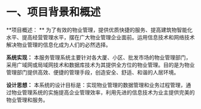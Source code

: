 # 一、项目背景和概述

**项目概述： ** 为了有效的物业管理，提供优质快捷的服务、提高建筑物智能化水平、提高经营管理水平，摆在广大物业管理企业面前。运用信息技术和网络技术解决物业管理的信息化成为人们的必然选择。

**系统实现：**  本服务管理系统主要针对各大厦、小区、批发市场的物业管理部门，采用广域网或局域网技术和数据库技术为其提供全方位的物业管理。目的是为物业管理部门提供高效、便捷的管理手段，创造安全、舒适、和谐的人居环境。

**设计思想：**  本系统的设计目标是：实现物业管理的数据管理和业务过程管理，通过物业管理系统的实施提高企业管理效率，利用先进的信息技术为业主提供完美的物业管理和服务。